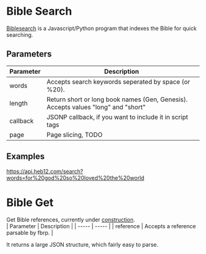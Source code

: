 # Bible Search
[Biblesearch](https://code.theres.life/heb12/bsearchpyjs/) is a Javascript/Python program that indexes the Bible for quick searching.  

## Parameters
| Parameter | Description |
| ----- | ----- |
| words | Accepts search keywords seperated by space (or %20). |
| length | Return short or long book names (Gen, Genesis). Accepts values "long" and "short" |
| callback | JSONP callback, if you want to include it in script tags |
| page | Page slicing, TODO |

## Examples
https://api.heb12.com/search?words=for%20god%20so%20loved%20the%20world

# Bible Get
Get Bible references, currently under [construction](https://code.theres.life/heb12/cbibleget).  
| Parameter | Description |
| ----- | ----- |
| reference | Accepts a reference parsable by fbrp. |

It returns a large JSON structure, which fairly easy to parse.